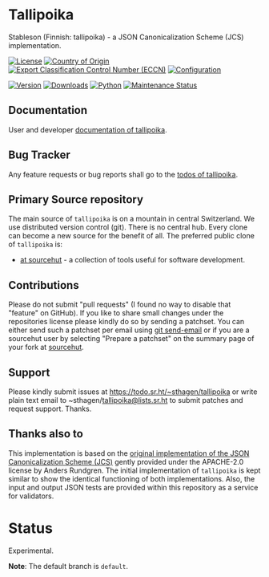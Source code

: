 # Tallipoika

Stableson (Finnish: tallipoika) - a JSON Canonicalization Scheme (JCS) implementation.

[![License](https://git.sr.ht/~sthagen/tallipoika/blob/default/docs/badges/license-spdx-mit.svg)](https://git.sr.ht/~sthagen/tallipoika/tree/default/item/LICENSE)
[![Country of Origin](https://git.sr.ht/~sthagen/tallipoika/blob/default/docs/badges/country-of-origin-name-switzerland-neutral.svg)](https://git.sr.ht/~sthagen/tallipoika/tree/default/item/COUNTRY-OF-ORIGIN)
[![Export Classification Control Number (ECCN)](https://git.sr.ht/~sthagen/tallipoika/blob/default/docs/badges/export-control-classification-number_eccn-ear99-neutral.svg)](https://git.sr.ht/~sthagen/tallipoika/tree/default/item/EXPORT-CONTROL-CLASSIFICATION-NUMBER)
[![Configuration](https://git.sr.ht/~sthagen/tallipoika/blob/default/docs/badges/configuration-sbom.svg)](https://git.sr.ht/~sthagen/tallipoika/tree/default/item/docs/third-party/README.md)

[![Version](https://git.sr.ht/~sthagen/tallipoika/blob/default/docs/badges/latest-release.svg)](https://pypi.python.org/pypi/tallipoika/)
[![Downloads](https://git.sr.ht/~sthagen/tallipoika/blob/default/docs/badges/downloads-per-month.svg)](https://pepy.tech/project/tallipoika)
[![Python](https://git.sr.ht/~sthagen/tallipoika/blob/default/docs/badges/python-versions.svg)](https://pypi.python.org/pypi/tallipoika/)
[![Maintenance Status](https://git.sr.ht/~sthagen/tallipoika/blob/default/docs/badges/commits-per-year.svg)](https://git.sr.ht/~sthagen/tallipoika/log)

## Documentation

User and developer [documentation of tallipoika](https://codes.dilettant.life/docs/tallipoika).

## Bug Tracker

Any feature requests or bug reports shall go to the [todos of tallipoika](https://todo.sr.ht/~sthagen/tallipoika).

## Primary Source repository

The main source of `tallipoika` is on a mountain in central Switzerland.
We use distributed version control (git).
There is no central hub.
Every clone can become a new source for the benefit of all.
The preferred public clone of `tallipoika` is:

* [at sourcehut](https://git.sr.ht/~sthagen/tallipoika) - a collection of tools useful for software development.

## Contributions

Please do not submit "pull requests" (I found no way to disable that "feature" on GitHub).
If you like to share small changes under the repositories license please kindly do so by sending a patchset.
You can either send such a patchset per email using [git send-email](https://git-send-email.io) or
if you are a sourcehut user by selecting "Prepare a patchset" on the summary page of your fork at [sourcehut](https://git.sr.ht/).

## Support

Please kindly submit issues at https://todo.sr.ht/~sthagen/tallipoika or write plain text email to ~sthagen/tallipoika@lists.sr.ht to submit patches and request support. Thanks.

## Thanks also to

This implementation is based on the [original implementation of the JSON Canonicalization Scheme (JCS)](https://github.com/cyberphone/json-canonicalization) gently provided under the APACHE-2.0 license by Anders Rundgren.
The initial implementation of `tallipoika` is kept similar to show the identical functioning of both implementations.
Also, the input and output JSON tests are provided within this repository as a service for validators.

# Status

Experimental.

**Note**: The default branch is `default`.
